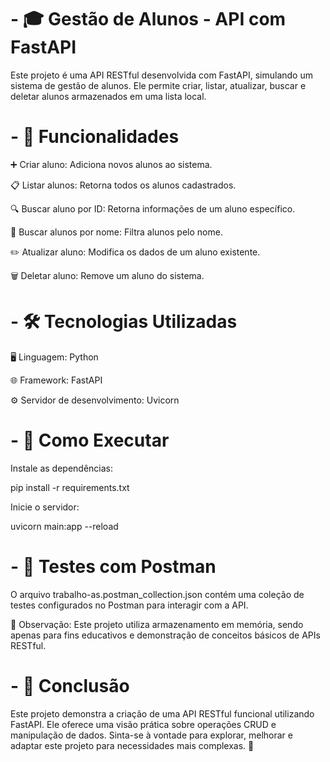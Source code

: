 # - 🎓 Gestão de Alunos - API com FastAPI

Este projeto é uma API RESTful desenvolvida com FastAPI, simulando um sistema de gestão de alunos. Ele permite criar, listar, atualizar, buscar e deletar alunos armazenados em uma lista local.

# - 🚀 Funcionalidades

➕ Criar aluno: Adiciona novos alunos ao sistema.

📋 Listar alunos: Retorna todos os alunos cadastrados.

🔍 Buscar aluno por ID: Retorna informações de um aluno específico.

🔎 Buscar alunos por nome: Filtra alunos pelo nome.

✏️ Atualizar aluno: Modifica os dados de um aluno existente.

🗑️ Deletar aluno: Remove um aluno do sistema.

# - 🛠️ Tecnologias Utilizadas

🖥️ Linguagem: Python

🌐 Framework: FastAPI

⚙️ Servidor de desenvolvimento: Uvicorn

# - 🏃 Como Executar

Instale as dependências:

pip install -r requirements.txt

Inicie o servidor:

uvicorn main:app --reload

# - 🧪 Testes com Postman

O arquivo trabalho-as.postman_collection.json contém uma coleção de testes configurados no Postman para interagir com a API.

📌 Observação: Este projeto utiliza armazenamento em memória, sendo apenas para fins educativos e demonstração de conceitos básicos de APIs RESTful.

# - 📢 Conclusão

Este projeto demonstra a criação de uma API RESTful funcional utilizando FastAPI. Ele oferece uma visão prática sobre operações CRUD e manipulação de dados. Sinta-se à vontade para explorar, melhorar e adaptar este projeto para necessidades mais complexas. 🚀
